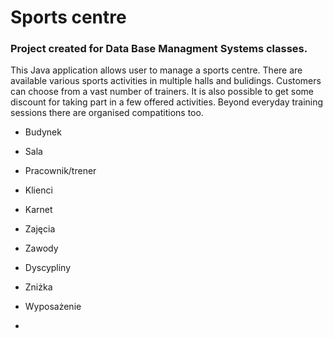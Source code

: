 # Sports centre 

### Project created for Data Base Managment Systems classes.

This Java application allows user to manage a sports centre. 
There are available various sports activities in multiple halls and bulidings. 
Customers can choose from a vast number of trainers.
It is also possible to get some discount for taking part in a few offered activities.
Beyond everyday training sessions there are organised compatitions too.

- Budynek 

- Sala

- Pracownik/trener

- Klienci

- Karnet

- Zajęcia

- Zawody

- Dyscypliny

- Zniżka

- Wyposażenie

- 





  
